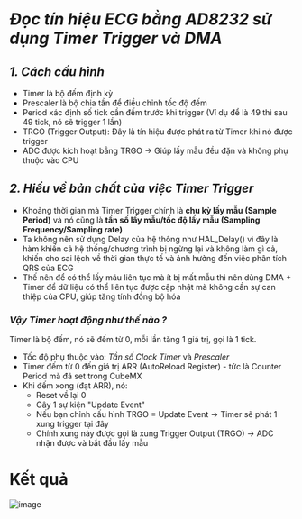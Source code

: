 # *Đọc tín hiệu ECG bằng AD8232 sử dụng Timer Trigger và DMA* # 
## *1. Cách cấu hình* ##
- Timer là bộ đếm định kỳ 
- Prescaler là bộ chia tần để điều chỉnh tốc độ đếm 
- Period xác định số tick cần đếm trước khi trigger (Ví dụ để là 49 thì sau 49 tick, nó sẽ trigger 1 lần)
- TRGO (Trigger Output): Đây là tín hiệu được phát ra từ Timer khi nó được trigger
- ADC được kích hoạt bẳng TRGO -> Giúp lấy mẫu đều đặn và không phụ thuộc vào CPU 
 
## *2. Hiểu về bản chất của việc Timer Trigger* ## 
* Khoảng thời gian mà Timer Trigger chính là **chu kỳ lấy mẫu (Sample Period)** và nó cũng là **tần số lấy mẫu/tốc độ lấy mẫu (Sampling Frequency/Sampling rate)**
* Ta không nên sử dụng Delay của hệ thông như HAL_Delay() vì đây là hàm khiến cả hệ thống/chương trình bị ngừng lại và không làm gì cả, khiến cho sai lệch về thời gian thực tế 
và ảnh hưởng đến việc phân tích QRS của ECG
* Thế nên để có thể lấy mãu liên tục mà ít bị mất mẫu thì nên dùng DMA + Timer để dữ liệu có thể liên tục được cập nhật mà không cần sự can thiệp của CPU, giúp 
tăng tính đồng bộ hóa <br>

### *Vậy Timer hoạt động như thế nào ?* ###
Timer là bộ đếm, nó sẽ đếm từ 0, mỗi lần tăng 1 giá trị, gọi là 1 tick.
* Tốc độ phụ thuộc vào: *Tần số Clock Timer* và *Prescaler* 
* Timer đếm từ 0 đến giá trị ARR (AutoReload Register) - tức là Counter Period mà đã set trong CubeMX
* Khi đếm xong (đạt ARR), nó: 
  - Reset về lại 0 
  - Gây 1 sự kiện "Update Event"
  - Nếu bạn chỉnh cấu hình TRGO = Update Event -> Timer sẽ phát 1 xung trigger tại đây 
  - Chính xung này được gọi là xung Trigger Output (TRGO) -> ADC nhận được và bắt đầu lấy mẫu

# Kết quả # 
![image](https://github.com/user-attachments/assets/edae0199-ae4e-467c-a14f-96ff22cb560f)

